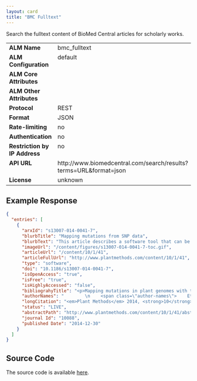 ```yaml
---
layout: card
title: "BMC Fulltext"
---
```


Search the fulltext content of BioMed Central articles for scholarly works.

<table width=100% border="0" cellspacing="0" cellpadding="0">
<tbody>
<tr>
<td valign="top" width=30%><strong>ALM Name</strong></td>
<td valign="top" width=70%>bmc_fulltext</td>
</tr>
<tr>
<td valign="top" width=20%><strong>ALM Configuration</strong></td>
<td valign="top" width=80%>default</td>
</tr>
<tr>
<td valign="top" width=20%><strong>ALM Core Attributes</strong></td>
<td valign="top" width=80%>&nbsp;</td>
</tr>
<td valign="top" width=20%><strong>ALM Other Attributes</strong></td>
<td valign="top" width=80%>&nbsp;</td>
</tr>
<tr>
<td valign="top" width=30%><strong>Protocol</strong></td>
<td valign="top" width=70%>REST</td>
</tr>
<tr>
<td valign="top" width=30%><strong>Format</strong></td>
<td valign="top" width=70%>JSON</td>
</tr>
<tr>
<td valign="top" width=20%><strong>Rate-limiting</strong></td>
<td valign="top" width=80%>no</td>
</tr>
<tr>
<td valign="top" width=20%><strong>Authentication</strong></td>
<td valign="top" width=80%>no</td>
</tr>
<tr>
<td valign="top" width=20%><strong>Restriction by IP Address</strong></td>
<td valign="top" width=80%>no</td>
</tr>
<tr>
<td valign="top" width=20%><strong>API URL</strong></td>
<td valign="top" width=80%>http://www.biomedcentral.com/search/results?terms=URL&format=json</td>
</tr>
<tr>
<td valign="top" width=20%><strong>License</strong></td>
<td valign="top" width=80%>unknown</td>
</tr>
</tbody>
</table>

## Example Response

```json
{
  "entries": [
    {
      "arxId": "s13007-014-0041-7",
      "blurbTitle": "Mapping mutations from SNP data",
      "blurbText": "This article describes a software tool that can be used to map SNPs identified in high-throughput sequencing data from bulked segregant populations. The software maps SNPs present in annotated coding sequences, which may represent candidate causative mutations.",
      "imageUrl": "/content/figures/s13007-014-0041-7-toc.gif",
      "articleUrl": "/content/10/1/41",
      "articleFullUrl": "http://www.plantmethods.com/content/10/1/41",
      "type": "software",
      "doi": "10.1186/s13007-014-0041-7",
      "isOpenAccess": "true",
      "isFree": "true",
      "isHighlyAccessed": "false",
      "bibliograhyTitle": "<p>Mapping mutations in plant genomes with the user-friendly web application CandiSNP</p>",
      "authorNames": "        \n    <span class=\"author-names\">    Etherington GJ, Monaghan J, Zipfel C and MacLean D</span>\n    ",
      "longCitation": "<em>Plant Methods</em> 2014, <strong>10</strong>:41",
      "status": "LIVE",
      "abstractPath": "http://www.plantmethods.com/content/10/1/41/abstract",
      "journal Id": "10088",
      "published Date": "2014-12-30"
    }
  ]
}
```

## Source Code
The source code is available [here](https://github.com/lagotto/lagotto/blob/master/app/models/sources/bmc_fulltext.rb).
